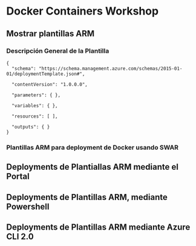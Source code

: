 # Docker Containers Workshop

## Mostrar plantillas ARM

### Descripción General de la Plantilla

```
{
  "schema": "https://schema.management.azure.com/schemas/2015-01-01/deploymentTemplate.json#",
 
  "contentVersion": "1.0.0.0",
 
  "parameters": { },
 
  "variables": { },
 
  "resources": [ ],
 
  "outputs": { }
}
```

### Plantillas ARM para deployment de Docker usando SWAR

## Deployments de Plantiallas ARM mediante el Portal

## Deployments de Plantillas ARM, mediante Powershell

## Deployments de Plantillas ARM mediante Azure CLI 2.0


